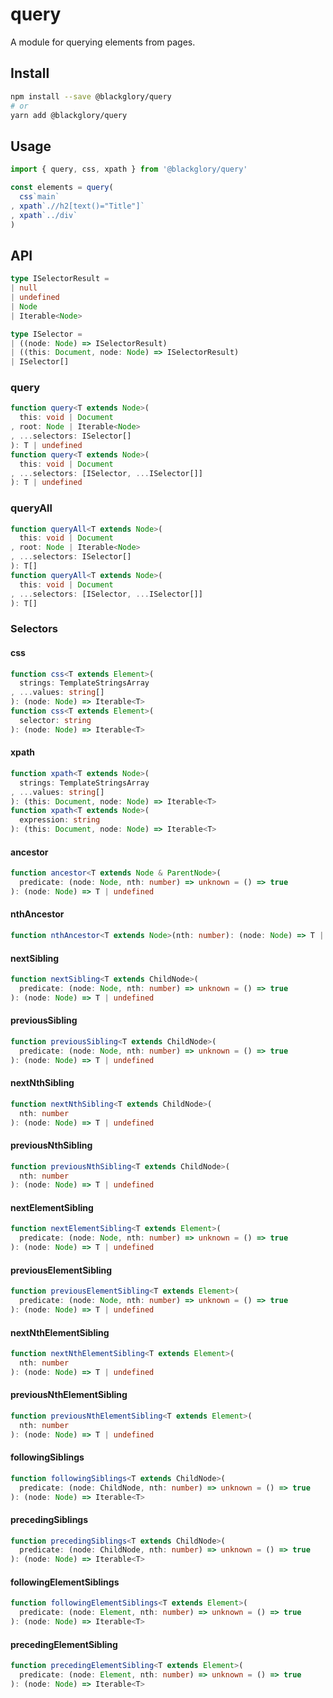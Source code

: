 # query
A module for querying elements from pages.

## Install
```sh
npm install --save @blackglory/query
# or
yarn add @blackglory/query
```

## Usage
```ts
import { query, css, xpath } from '@blackglory/query'

const elements = query(
  css`main`
, xpath`.//h2[text()="Title"]`
, xpath`../div`
)
```

## API
```ts
type ISelectorResult =
| null
| undefined
| Node
| Iterable<Node>

type ISelector =
| ((node: Node) => ISelectorResult)
| ((this: Document, node: Node) => ISelectorResult)
| ISelector[]
```

### query
```ts
function query<T extends Node>(
  this: void | Document
, root: Node | Iterable<Node>
, ...selectors: ISelector[]
): T | undefined
function query<T extends Node>(
  this: void | Document
, ...selectors: [ISelector, ...ISelector[]]
): T | undefined
```

### queryAll
```ts
function queryAll<T extends Node>(
  this: void | Document
, root: Node | Iterable<Node>
, ...selectors: ISelector[]
): T[]
function queryAll<T extends Node>(
  this: void | Document
, ...selectors: [ISelector, ...ISelector[]]
): T[]
```

### Selectors
#### css
```ts
function css<T extends Element>(
  strings: TemplateStringsArray
, ...values: string[]
): (node: Node) => Iterable<T>
function css<T extends Element>(
  selector: string
): (node: Node) => Iterable<T>
```

#### xpath
```ts
function xpath<T extends Node>(
  strings: TemplateStringsArray
, ...values: string[]
): (this: Document, node: Node) => Iterable<T>
function xpath<T extends Node>(
  expression: string
): (this: Document, node: Node) => Iterable<T>
```

#### ancestor
```ts
function ancestor<T extends Node & ParentNode>(
  predicate: (node: Node, nth: number) => unknown = () => true
): (node: Node) => T | undefined
```

#### nthAncestor
```ts
function nthAncestor<T extends Node>(nth: number): (node: Node) => T | undefined
```

#### nextSibling
```ts
function nextSibling<T extends ChildNode>(
  predicate: (node: Node, nth: number) => unknown = () => true
): (node: Node) => T | undefined
```

#### previousSibling
```ts
function previousSibling<T extends ChildNode>(
  predicate: (node: Node, nth: number) => unknown = () => true
): (node: Node) => T | undefined
```

#### nextNthSibling
```ts
function nextNthSibling<T extends ChildNode>(
  nth: number
): (node: Node) => T | undefined
```

#### previousNthSibling
```ts
function previousNthSibling<T extends ChildNode>(
  nth: number
): (node: Node) => T | undefined
```

#### nextElementSibling
```ts
function nextElementSibling<T extends Element>(
  predicate: (node: Node, nth: number) => unknown = () => true
): (node: Node) => T | undefined
```

#### previousElementSibling
```ts
function previousElementSibling<T extends Element>(
  predicate: (node: Node, nth: number) => unknown = () => true
): (node: Node) => T | undefined
```

#### nextNthElementSibling
```ts
function nextNthElementSibling<T extends Element>(
  nth: number
): (node: Node) => T | undefined
```

#### previousNthElementSibling
```ts
function previousNthElementSibling<T extends Element>(
  nth: number
): (node: Node) => T | undefined
```

#### followingSiblings
```ts
function followingSiblings<T extends ChildNode>(
  predicate: (node: ChildNode, nth: number) => unknown = () => true
): (node: Node) => Iterable<T>
```

#### precedingSiblings
```ts
function precedingSiblings<T extends ChildNode>(
  predicate: (node: ChildNode, nth: number) => unknown = () => true
): (node: Node) => Iterable<T>
```

#### followingElementSiblings
```ts
function followingElementSiblings<T extends Element>(
  predicate: (node: Element, nth: number) => unknown = () => true
): (node: Node) => Iterable<T>
```

#### precedingElementSibling
```ts
function precedingElementSibling<T extends Element>(
  predicate: (node: Element, nth: number) => unknown = () => true
): (node: Node) => Iterable<T>
```
